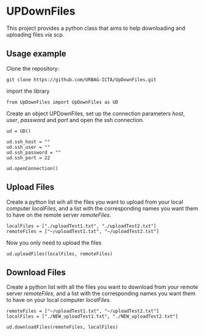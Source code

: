 UPDownFiles
==========
This project provides a python class that aims to help downloading and uploading files via scp.

## Usage example

Clone the repository:
```
git clone https://github.com/URBAG-ICTA/UpDownFiles.git
```

import the library
```
from UpDownFiles import UpDownFiles as UD
```

Create an object UPDownFiles,
set up the connection parameters *host*, *user*, *password* and *port* and
open the ssh connection.
```
ud = UD()

ud.ssh_host = ""
ud.ssh_user = ""
ud.ssh_password = ""
ud.ssh_port = 22

ud.openConnection()
```

## Upload Files
Create a python list wih all the files you want to upload from your local computer *localFiles*, and a list with the corresponding names you want them to have on the remote server *remoteFiles*.
```
localFiles = ["./uploadTest1.txt", "./uploadTest2.txt"]
remoteFiles = ["~/uploadTest1.txt", "~/uploadTest2.txt"]
```
Now you only need to upload the files
```
ud.uploadFiles(localFiles, remoteFiles)
```


## Download Files
Create a python list with all the files you want to download from your remote server *remoteFiles*, and a list with the corresponding names you want them to have on your local computer *localFiles*.

```
remoteFiles = ["~/uploadTest1.txt", "~/uploadTest2.txt"]
localFiles = ["./NEW_uploadTest1.txt", "./NEW_uploadTest2.txt"]

ud.downloadFiles(remoteFiles, localFiles)
```







